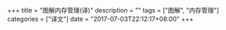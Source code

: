 +++
title = "图解内存管理(译)"
description = ""
tags = ["图解", "内存管理"]
categories = ["译文"]
date = "2017-07-03T22:12:17+08:00"
+++
